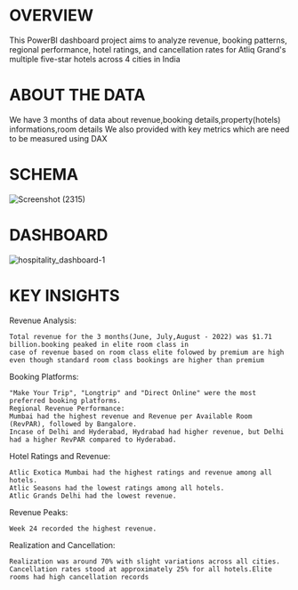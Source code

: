 # OVERVIEW
This PowerBI dashboard project aims to analyze revenue, booking patterns, regional performance, hotel ratings, and cancellation rates 
for Atliq Grand's multiple five-star hotels across 4 cities in India
# ABOUT THE DATA
We have 3 months of data about revenue,booking details,property(hotels) informations,room details
We also provided with key metrics which are need to be measured using DAX
# SCHEMA



![Screenshot (2315)](https://github.com/sushmithaa0/hospitality_dashboard/assets/164506887/3646f51b-813f-4f7b-bcf3-9e1e17379cfc)




# DASHBOARD





![hospitality_dashboard-1](https://github.com/sushmithaa0/hospitality_dashboard/assets/164506887/add4530b-b7f3-454d-82b1-b31a920de515)





# KEY INSIGHTS

Revenue Analysis:

    Total revenue for the 3 months(June, July,August - 2022) was $1.71 billion.booking peaked in elite room class in 
    case of revenue based on room class elite folowed by premium are high even though standard room class bookings are higher than premium
    
Booking Platforms:

    "Make Your Trip", "Longtrip" and "Direct Online" were the most preferred booking platforms.
    Regional Revenue Performance:
    Mumbai had the highest revenue and Revenue per Available Room (RevPAR), followed by Bangalore.
    Incase of Delhi and Hyderabad, Hydrabad had higher revenue, but Delhi had a higher RevPAR compared to Hyderabad.
    
Hotel Ratings and Revenue:

    Atlic Exotica Mumbai had the highest ratings and revenue among all hotels.
    Atlic Seasons had the lowest ratings among all hotels.
    Atlic Grands Delhi had the lowest revenue.
  
Revenue Peaks:

    Week 24 recorded the highest revenue.
    
Realization and Cancellation:

    Realization was around 70% with slight variations across all cities.
    Cancellation rates stood at approximately 25% for all hotels.Elite rooms had high cancellation records

